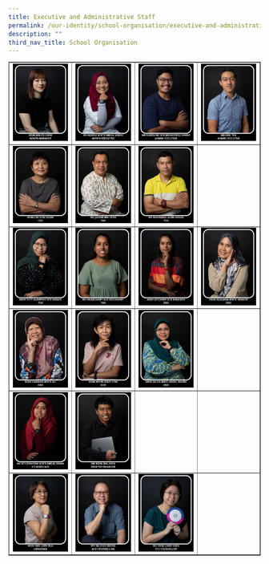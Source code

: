 ```yaml
---
title: Executive and Administrative Staff
permalink: /our-identity/school-organisation/executive-and-administrative-staff/
description: ""
third_nav_title: School Organisation
---
```


<table style="border-collapse: collapse; width: 100%;" border="1">
<tbody>
<tr>
<td style="width: 25%;"><img src="/images/eas1.jpg"></td>
<td style="width: 25%;"><img src="/images/eas2.jpg"></td>
<td style="width: 25%;"><img src="/images/eas3.jpg"></td>
<td style="width: 25%;"><img src="/images/eas4.jpg"></td>
</tr>
<tr>
<td style="width: 25%;"><img src="/images/eas6.jpg"></td>
<td style="width: 25%;"><img src="/images/eas7.jpg"></td>
<td style="width: 25%;"><img src="/images/eas8.jpg"></td>
<td style="width: 25%;"> </td>
</tr>
<tr>
<td style="width: 25%;"><img src="/images/eas9.jpg"></td>
<td style="width: 25%;"><img src="/images/eas10.jpg"></td>
<td style="width: 25%;"><img src="/images/eas11.jpg"></td>
<td style="width: 25%;"><img src="/images/eas12.jpg"></td>
</tr>
<tr>
<td style="width: 25%;"><img src="/images/eas13.jpg"></td>
<td style="width: 25%;"><img src="/images/eas14.jpg"></td>
<td style="width: 25%;"><img src="/images/eas15.jpg"></td>
<td style="width: 25%;">&nbsp;</td>
</tr>
<tr>
<td style="width: 25%;"><img src="/images/eas16.jpg"></td>
<td style="width: 25%;"><img src="/images/eas18.jpg"></td>
<td style="width: 25%;">&nbsp;</td>
<td style="width: 25%;">&nbsp;</td>
</tr>
<tr>
<td style="width: 25%;"><img src="/images/eas19.jpg"></td>
<td style="width: 25%;"><img src="/images/eas20.jpg"></td>
<td style="width: 25%;"><img src="/images/eas21.jpg"></td>
<td style="width: 25%;">&nbsp;</td>
</tr>
</tbody>
</table>